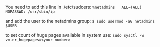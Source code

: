 

You need to add this line in ./etc/sudoers:
`%netadmins   ALL=(ALL) NOPASSWD: /usr/sbin/ip`
 
and add the user to the netadmins group:
`$ sudo usermod -aG netadmins $USER`

to set count of huge pages available in system use:
`sudo sysctl -w vm.nr_hugepages=<your number>`

